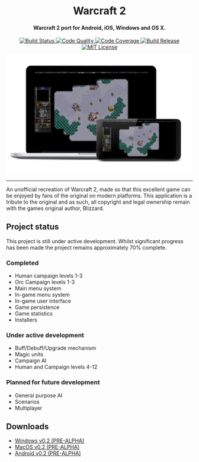 <h1 align="center">Warcraft 2</h1>

<h4 align="center">Warcraft 2 port for Android, iOS, Windows and OS X. </h4>

<p align="center">
    <a href="https://travis-ci.com/blairisme/warcraft">
        <img src="https://travis-ci.com/blairisme/warcraft.svg?token=xAbCzFqN7meosKLcCcxB&branch=develop"
            alt="Build Status"/>
    </a>
    <a href="https://codeclimate.com/github/blairisme/warcraft/maintainability">
        <img src="https://api.codeclimate.com/v1/badges/0c61118331b6168cb5e9/maintainability"
            alt="Code Quality"/>
    </a>
    <a href="https://codeclimate.com/github/blairisme/warcraft/test_coverage">
        <img src="https://api.codeclimate.com/v1/badges/0c61118331b6168cb5e9/test_coverage"
            alt="Code Coverage"/>
    </a>
    <!-- <a href="https://codecov.io/gh/blairisme/warcraft">
        <img src="https://codecov.io/gh/blairisme/warcraft/branch/develop/graph/badge.svg?token=mJVgDaze7L"
            alt="Code Coverage"/>
    </a> -->
    <a href="https://github.com/blairisme/warcraft/releases/tag/v0.2-alpha">
        <img src="https://img.shields.io/badge/release-v0.2-blue.svg"
            alt="Build Release"/>
    </a>
    <a href="https://github.com/blairisme/warcraft/blob/develop/LICENSE">
        <img src="https://img.shields.io/badge/license-MIT-blue.svg"
            alt="MIT License"/>
    </a>
</p>

![Alt text](/docs/combined.png?raw=true "Application")

---

An unofficial recreation of Warcraft 2, made so that this excellent game can be enjoyed by fans of the original on modern platforms. This application is a tribute to the original and as such, all copyright and legal ownership remain with the games original author, Blizzard.

## Project status

This project is still under active development. Whilst significant progress has been made the project remains approximately 70% complete.

### Completed

- Human campaign levels 1-3
- Orc Campaign levels 1-3
- Main menu system
- In-game menu system
- In-game user interface
- Game persistence
- Game statistics
- Installers

### Under active development

- Buff/Debuff/Upgrade mechanism
- Magic units
- Campaign AI
- Human and Campaign levels 4-12

### Planned for future development

- General purpose AI
- Scenarios
- Multiplayer


## Downloads

- [Windows v0.2 (PRE-ALPHA)](https://github.com/blairisme/warcraft/releases/latest/download/Warcraft-Windows.zip)
- [MacOS v0.2 (PRE-ALPHA)](https://github.com/blairisme/warcraft/releases/latest/download/Warcraft-MacOS.zip)
- [Android v0.2 (PRE-ALPHA)](https://github.com/blairisme/warcraft/releases/latest/download/Warcraft-Android.apk)
